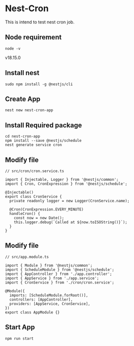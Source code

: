 # Nest-Cron

This is intend to test nest cron job.

## Node requirement
```
node -v
```

v18.15.0


## Install nest
```
sudo npm install -g @nestjs/cli
```
## Create App
```
nest new nest-cron-app
```

## Install Required package
```
cd nest-cron-app
npm install --save @nestjs/schedule
nest generate service cron
```
## Modify file
```
// src/cron/cron.service.ts

import { Injectable, Logger } from '@nestjs/common';
import { Cron, CronExpression } from '@nestjs/schedule';

@Injectable()
export class CronService {
  private readonly logger = new Logger(CronService.name);

  @Cron(CronExpression.EVERY_MINUTE)
  handleCron() {
    const now = new Date();
    this.logger.debug(`Called at ${now.toISOString()}`);
  }
}
```
## Modify file
```
// src/app.module.ts

import { Module } from '@nestjs/common';
import { ScheduleModule } from '@nestjs/schedule';
import { AppController } from './app.controller';
import { AppService } from './app.service';
import { CronService } from './cron/cron.service';

@Module({
  imports: [ScheduleModule.forRoot()],
  controllers: [AppController],
  providers: [AppService, CronService],
})
export class AppModule {}
```

## Start App
```
npm run start
```

